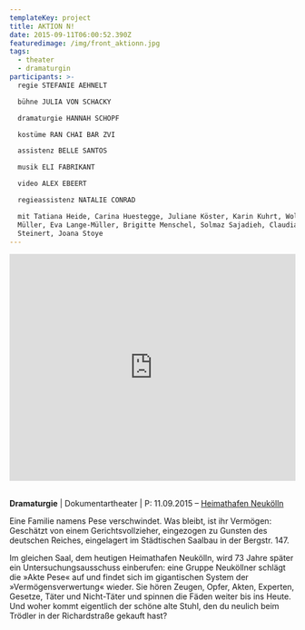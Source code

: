 ```yaml
---
templateKey: project
title: AKTION N!
date: 2015-09-11T06:00:52.390Z
featuredimage: /img/front_aktionn.jpg
tags:
  - theater
  - dramaturgin
participants: >-
  regie STEFANIE AEHNELT 

  bühne JULIA VON SCHACKY 

  dramaturgie HANNAH SCHOPF

  kostüme RAN CHAI BAR ZVI 

  assistenz BELLE SANTOS 

  musik ELI FABRIKANT 

  video ALEX EBEERT 

  regieassistenz NATALIE CONRAD 

  mit Tatiana Heide, Carina Huestegge, Juliane Köster, Karin Kuhrt, Wolfgang
  Müller, Eva Lange-Müller, Brigitte Menschel, Solmaz Sajadieh, Claudia
  Steinert, Joana Stoye
---
```

<iframe width="100%" height="400" src="https://www.youtube.com/embed/3cp0G7epzvE" frameborder="0" allow="accelerometer; autoplay; encrypted-media; gyroscope; picture-in-picture" allowfullscreen></iframe>

\
**Dramaturgie** | Dokumentartheater | P: 11.09.2015 – [Heimathafen Neukölln](https://heimathafen-neukoelln.de/events/aktion-n/)

Eine Familie namens Pese verschwindet. Was bleibt, ist ihr Vermögen: Geschätzt von einem Gerichtsvollzieher, eingezogen zu Gunsten des deutschen Reiches, eingelagert im Städtischen Saalbau in der Bergstr. 147. 

Im gleichen Saal, dem heutigen Heimathafen Neukölln, wird 73 Jahre später ein Untersuchungsausschuss einberufen: eine Gruppe Neuköllner schlägt die »Akte Pese« auf und findet sich im gigantischen System der »Vermögensverwertung« wieder. Sie hören Zeugen, Opfer, Akten, Experten, Gesetze, Täter und Nicht-Täter und spinnen die Fäden weiter bis ins Heute. Und woher kommt eigentlich der schöne alte Stuhl, den du neulich beim Trödler in der Richardstraße gekauft hast?
